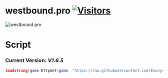 # westbound.pro  [![Visitors](https://visitor-badge.laobi.icu/badge?page_id=Exunys.westbound.pro-Utilities)](https://github.com/Exunys/westbound.pro-Utilites)

![westbound pro](https://user-images.githubusercontent.com/76539058/219513027-793ea332-4b05-48a3-a4ad-b2b3a88e6605.png)

# Script

### Current Version: *V1.6.5*

```lua
loadstring(game.HttpGet(game, "https://raw.githubusercontent.com/Exunys/westbound.pro-Utilites/main/Main.lua"))()
```
